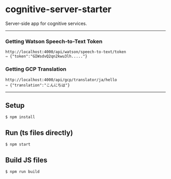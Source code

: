 # cognitive-server-starter
Server-side app for cognitive services.

---

### Getting Watson Speech-to-Text Token

```
http://localhost:4000/api/watson/speech-to-text/token
⇒ {"token":"GIWsdvQ2qn2kwu3lh....."}
```

### Getting GCP Translation

```
http://localhost:4000/api/gcp/translator/ja/hello
⇒ {"translation":"こんにちは"}
```

---

## Setup
```
$ npm install
```

## Run (ts files directly)
```
$ npm start
```

## Build JS files
```
$ npm run build
```
